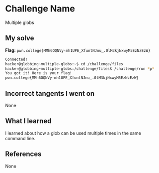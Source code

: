 # Challenge Name
Multiple globs

## My solve
**Flag:** `pwn.college{MMh6OQNVy-mh1UPE_XfuntNJnu_.0lM3kjNxwyM5EzNzEzW}`


```bash
Connected!
hacker@globbing~multiple-globs:~$ cd /challenge/files
hacker@globbing~multiple-globs:/challenge/files$ /challenge/run *p*
You got it! Here is your flag!
pwn.college{MMh6OQNVy-mh1UPE_XfuntNJnu_.0lM3kjNxwyM5EzNzEzW}
```

## Incorrect tangents I went on
None

## What I learned
I learned about how a glob can be used multiple times in the same command line.

## References 
None
